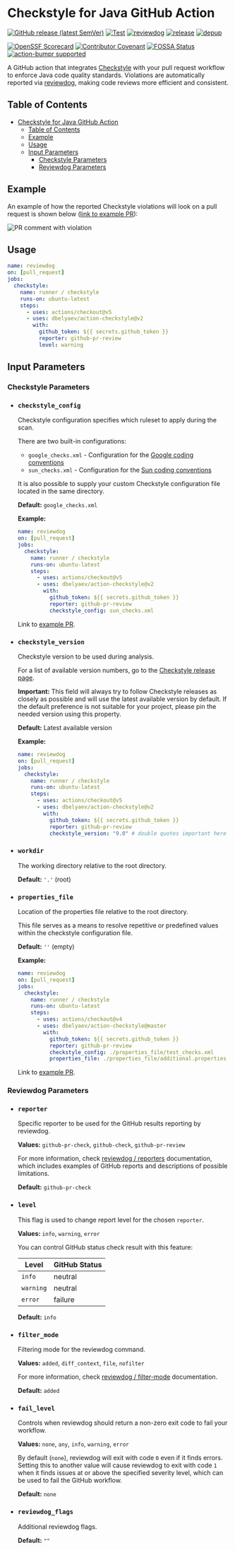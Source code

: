 # Checkstyle for Java GitHub Action

<!-- Release and Build Status -->
[![GitHub release (latest SemVer)](https://img.shields.io/github/v/release/dbelyaev/action-checkstyle?logo=github&sort=semver)](https://github.com/dbelyaev/action-checkstyle/releases)
[![Test](https://github.com/dbelyaev/action-checkstyle/workflows/Test/badge.svg)](https://github.com/dbelyaev/action-checkstyle/actions?query=workflow%3ATest)
[![reviewdog](https://github.com/dbelyaev/action-checkstyle/workflows/reviewdog/badge.svg)](https://github.com/dbelyaev/action-checkstyle/actions?query=workflow%3Areviewdog)
[![release](https://github.com/dbelyaev/action-checkstyle/workflows/release/badge.svg)](https://github.com/dbelyaev/action-checkstyle/actions?query=workflow%3Arelease)
[![depup](https://github.com/dbelyaev/action-checkstyle/workflows/depup/badge.svg)](https://github.com/dbelyaev/action-checkstyle/actions?query=workflow%3Adepup)

<!-- Project Quality and Community -->
[![OpenSSF Scorecard](https://api.securityscorecards.dev/projects/github.com/dbelyaev/action-checkstyle/badge)](https://securityscorecards.dev/viewer/?uri=github.com/dbelyaev/action-checkstyle)
[![Contributor Covenant](https://img.shields.io/badge/Contributor%20Covenant-2.1-4baaaa.svg)](CODE_OF_CONDUCT.md)
[![FOSSA Status](https://app.fossa.com/api/projects/git%2Bgithub.com%2Fdbelyaev%2Faction-checkstyle.svg?type=shield)](https://app.fossa.com/projects/git%2Bgithub.com%2Fdbelyaev%2Faction-checkstyle?ref=badge_shield)
[![action-bumpr supported](https://img.shields.io/badge/bumpr-supported-ff69b4?logo=github&link=https://github.com/haya14busa/action-bumpr)](https://github.com/haya14busa/action-bumpr)

A GitHub action that integrates [Checkstyle](https://github.com/checkstyle/checkstyle) with your pull request workflow to enforce Java code quality standards. Violations are automatically reported via [reviewdog](https://github.com/reviewdog/reviewdog), making code reviews more efficient and consistent.

## Table of Contents

- [Checkstyle for Java GitHub Action](#checkstyle-for-java-github-action)
  - [Table of Contents](#table-of-contents)
  - [Example](#example)
  - [Usage](#usage)
  - [Input Parameters](#input-parameters)
    - [Checkstyle Parameters](#checkstyle-parameters)
    - [Reviewdog Parameters](#reviewdog-parameters)

## Example

An example of how the reported Checkstyle violations will look on a pull request is shown below ([link to example PR](https://github.com/dbelyaev/action-checkstyle-tester/pull/9)):

![PR comment with violation](https://user-images.githubusercontent.com/6915328/149333188-4600a75d-5670-4013-9395-d5852e3c7839.png)

## Usage

```yaml
name: reviewdog
on: [pull_request]
jobs:
  checkstyle:
    name: runner / checkstyle
    runs-on: ubuntu-latest
    steps:
      - uses: actions/checkout@v5
      - uses: dbelyaev/action-checkstyle@v2
        with:
          github_token: ${{ secrets.github_token }}
          reporter: github-pr-review
          level: warning
```

## Input Parameters

### Checkstyle Parameters

- ### `checkstyle_config`  

  Checkstyle configuration specifies which ruleset to apply during the scan.  
  
  There are two built-in configurations:
  - `google_checks.xml` - Configuration for the [Google coding conventions](https://google.github.io/styleguide/javaguide.html)
  - `sun_checks.xml` - Configuration for the [Sun coding conventions](https://www.oracle.com/java/technologies/javase/codeconventions-contents.html)

  It is also possible to supply your custom Checkstyle configuration file located in the same directory.

  **Default:** `google_checks.xml`

  **Example:**

  ```yaml
  name: reviewdog
  on: [pull_request]
  jobs:
    checkstyle:
      name: runner / checkstyle
      runs-on: ubuntu-latest
      steps:
        - uses: actions/checkout@v5
        - uses: dbelyaev/action-checkstyle@v2
          with:
            github_token: ${{ secrets.github_token }}
            reporter: github-pr-review
            checkstyle_config: sun_checks.xml
  ```

  Link to [example PR](https://github.com/dbelyaev/action-checkstyle-tester/pull/10).

- ### `checkstyle_version`

  Checkstyle version to be used during analysis.  

  For a list of available version numbers, go to the [Checkstyle release page](https://github.com/checkstyle/checkstyle/releases/).

  **Important:** This field will always try to follow Checkstyle releases as closely as possible and will use the latest available version by default. If the default preference is not suitable for your project, please pin the needed version using this property.

  **Default:** Latest available version

  **Example:**

  ```yaml
  name: reviewdog
  on: [pull_request]
  jobs:
    checkstyle:
      name: runner / checkstyle
      runs-on: ubuntu-latest
      steps:
        - uses: actions/checkout@v5
        - uses: dbelyaev/action-checkstyle@v2
          with:
            github_token: ${{ secrets.github_token }}
            reporter: github-pr-review
            checkstyle_version: "9.0" # double quotes important here
  ```

- ### `workdir`

  The working directory relative to the root directory.

  **Default:** `'.'` (root)

- ### `properties_file`
  
  Location of the properties file relative to the root directory.  
  
  This file serves as a means to resolve repetitive or predefined values within the checkstyle configuration file.

  **Default:** `''` (empty)

  **Example:**

  ```yaml
  name: reviewdog
  on: [pull_request]
  jobs:
    checkstyle:
      name: runner / checkstyle
      runs-on: ubuntu-latest
      steps:
        - uses: actions/checkout@v4
        - uses: dbelyaev/action-checkstyle@master
          with:
            github_token: ${{ secrets.github_token }}
            reporter: github-pr-review
            checkstyle_config: ./properties_file/test_checks.xml
            properties_file: ./properties_file/additional.properties
  ```

  Link to [example PR](https://github.com/dbelyaev/action-checkstyle-tester/pull/11).

### Reviewdog Parameters

- ### `reporter`

  Specific reporter to be used for the GitHub results reporting by reviewdog.  

  **Values:** `github-pr-check`, `github-check`, `github-pr-review`

  For more information, check [reviewdog / reporters](https://github.com/reviewdog/reviewdog#reporters) documentation, which includes examples of GitHub reports and descriptions of possible limitations.

  **Default:** `github-pr-check`

- ### `level`

  This flag is used to change report level for the chosen `reporter`.
  
  **Values:** `info`, `warning`, `error`
  
  You can control GitHub status check result with this feature:

  | Level     | GitHub Status |
  | --------- | ------------- |
  | `info`    | neutral       |
  | `warning` | neutral       |
  | `error`   | failure       |

  **Default:** `info`

- ### `filter_mode`

  Filtering mode for the reviewdog command.  

  **Values:** `added`, `diff_context`, `file`, `nofilter`

  For more information, check [reviewdog / filter-mode](https://github.com/reviewdog/reviewdog#filter-mode) documentation.

  **Default:** `added`

- ### `fail_level`

  Controls when reviewdog should return a non-zero exit code to fail your workflow.
  
  **Values:** `none`, `any`, `info`, `warning`, `error`
  
  By default (`none`), reviewdog will exit with code `0` even if it finds errors. Setting this to another value will cause reviewdog to exit with code `1` when it finds issues at or above the specified severity level, which can be used to fail the GitHub workflow.

  **Default:** `none`

- ### `reviewdog_flags`

  Additional reviewdog flags.

  **Default:** `""`
